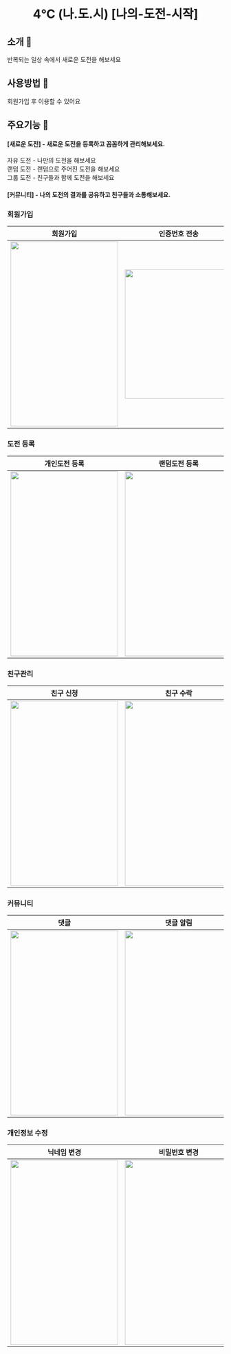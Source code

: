 <div align="center">

# 4℃ (나.도.시) [나의-도전-시작] 

</div>

## 소개 👋

반복되는 일상 속에서 새로운 도전을 해보세요 <br> 

## 사용방법 💠

회원가입 후 이용할 수 있어요 

## 주요기능 🧩

#### [새로운 도전] - 새로운 도전을 등록하고 꼼꼼하게 관리해보세요.
자유 도전 - 나만의 도전을 해보세요 <br>
랜덤 도전 - 랜덤으로 주어진 도전을 해보세요 <br>
그룹 도전 - 친구들과 함께 도전을 해보세요 

#### [커뮤니티] - 나의 도전의 결과를 공유하고 친구들과 소통해보세요.



### 회원가입
| 회원가입 | 인증번호 전송 |
| :---: | :---: |
| <img src= "https://github.com/gustjr1672/4doci-webPrj/assets/62335548/2246a9a5-ebcb-4e8f-9b50-7c8492cb5387" width="250px" height="429px"> | <img src= "https://github.com/gustjr1672/4doci-webPrj/assets/62335548/efb3fdc0-1199-4ac0-8762-e288aa3c41e1" width="250px" height="300px">

### 도전 등록

| 개인도전 등록 | 랜덤도전 등록 | 그룹도전 등록 | 그룹도전 초대 알림 | 
| :---: | :---: | :---: | :---: |
| <img src= "https://github.com/gustjr1672/4doci-webPrj/assets/62335548/7c414cc3-7879-4813-b3b0-ceb9471e27b3" width="250px" height="429px"> | <img src= "https://github.com/gustjr1672/4doci-webPrj/assets/62335548/a17a12aa-3322-43db-9cc4-1c9996f22cbd" width="250px" height="429px"> | <img src= "https://github.com/gustjr1672/4doci-webPrj/assets/62335548/4e639241-da0b-4831-8352-c22fae53b46a" width="250px" height="429px"> | <img src= "https://github.com/gustjr1672/4doci-webPrj/assets/62335548/024e08a5-acfd-4078-b1e7-b5ae7aa918a4" width="250px" height="429px">


### 친구관리

| 친구 신청 | 친구 수락 | 친구 삭제 |
| :---: | :---: | :---: |
| <img src= "https://github.com/gustjr1672/4doci-webPrj/assets/62335548/59322904-fc9f-4a70-879b-f48ebc8e51b2" width="250px" height="429px"> | <img src= "https://github.com/gustjr1672/4doci-webPrj/assets/62335548/348ea748-e6c5-4c2d-b7c5-1f5e184c3fb1" width="250px" height="429px"> | <img src= "https://github.com/gustjr1672/4doci-webPrj/assets/62335548/92407e30-800f-44af-909a-a510a50ac010" width="250px" height="429px"> 


### 커뮤니티

| 댓글 | 댓글 알림|  친구 도전 따라하기 | 도전 기록 자세히보기 |
| :---: | :---: | :---: | :---: |
| <img src= "https://github.com/gustjr1672/4doci-webPrj/assets/62335548/228d3101-f6df-4fa3-a0c8-d2ced9c42370" width="250px" height="429px"> | <img src= "https://github.com/gustjr1672/4doci-webPrj/assets/62335548/0cb67dbb-9696-4fa0-8f14-ef66275ac07b" width="250px" height="429px"> | <img src= "https://github.com/gustjr1672/4doci-webPrj/assets/62335548/0b7c2b84-82dc-44c6-9f92-cf13e6fc25fc" width="250px" height="429px"> | <img src= "https://github.com/gustjr1672/4doci-webPrj/assets/62335548/dc152d63-0f77-4257-87cb-e3578c7b8503" width="250px" height="429px"> 


### 개인정보 수정

| 닉네임 변경| 비밀번호 변경 | 프로필 이미지 변경|
| :---: | :---: | :---: |
 <img src= "https://github.com/gustjr1672/4doci-webPrj/assets/62335548/7629dc0b-8663-4b25-9030-a931e8c0ec10" width="250px" height="429px"> | <img src= "https://github.com/gustjr1672/4doci-webPrj/assets/62335548/ba427f12-62a3-4af3-aa12-568be43cf10e" width="250px" height="429px"> | <img src= "https://github.com/gustjr1672/4doci-webPrj/assets/62335548/fc5945c6-0278-4232-9d1e-105f7831b467" width="250px" height="429px"> 
